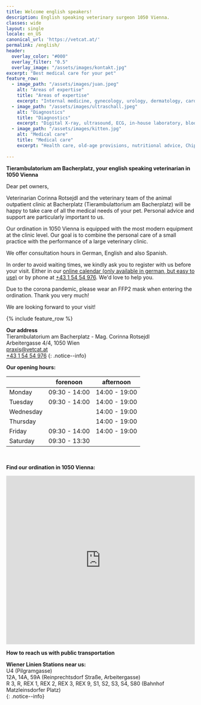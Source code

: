 ```yaml
---
title: Welcome english speakers!
description: English speaking veterinary surgeon 1050 Vienna.
classes: wide
layout: single
locale: en_US
canonical_url: 'https://vetcat.at/'
permalink: /english/
header:
  overlay_color: "#000"
  overlay_filter: "0.5"
  overlay_image: "/assets/images/kontakt.jpg"
excerpt: "Best medical care for your pet"
feature_row:
  - image_path: "/assets/images/juan.jpeg"
    alt: "Areas of expertise"
    title: "Areas of expertise"
    excerpt: "Internal medicine, gynecology, urology, dermatology, cardiology, orthopedics, surgery, dental treatment, ophthalmology"
  - image_path: "/assets/images/ultraschall.jpeg" 
    alt: "Diagnostics"
    title: "Diagnostics"
    excerpt: "Digital X-ray, ultrasound, ECG, in-house laboratory, blood pressure measurement"
  - image_path: "/assets/images/kitten.jpg" 
    alt: "Medical care"
    title: "Medical care"
    excerpt: "Health care, old-age provisions, nutritional advice, Chip (transponder) implantation & EU vaccination passport, home visits, in-house pharmacy, vaccination advice, rodent advice"
   
---
```


**Tierambulatorium am Bacherplatz, your english speaking veterinarian in 1050 Vienna**  

Dear pet owners,

Veterinarian Corinna Rotsejdl and the veterinary team of the animal outpatient clinic at Bacherplatz (Tierambulattorium am Bacherplatz) will be happy to take care of all the medical needs of your pet. Personal advice and support are particularly important to us.

Our ordination in 1050 Vienna is equipped with the most modern equipment at the clinic level. Our goal is to combine the personal care of a small practice with the performance of a large veterinary clinic.

We offer consultation hours in German, English and also Spanish.

In order to avoid waiting times, we kindly ask you to register with us before your visit. Either in our [online calendar (only available in german, but easy to use)](./buchungstool.md) or by phone at  <a href="tel: + 43 1 54 54 976">+43 1 54 54 976</a>.
We'd love to help you.

Due to the corona pandemic, please wear an FFP2 mask when entering the ordination. Thank you very much!

We are looking forward to your visit!


{% include feature_row %}

**Our address**  
Tierambulatorium am Bacherplatz - Mag. Corinna Rotsejdl    
Arbeitergasse 4/4, 1050 Wien  
<i class="fas fa-fw fa-envelope"></i> <a href="mailto:praxis@vetcat.at">praxis@vetcat.at</a>  
<i class="fas fa-fw fa-phone"></i> <a href="tel: + 43 1 54 54 976">+43 1 54 54 976</a>
{: .notice--info}


**Our opening hours:**

|  | forenoon | afternoon |
|-------|--------|---------|
| Monday | 09:30 - 14:00 | 14:00 - 19:00 |
| Tuesday | 09:30 - 14:00 | 14:00 - 19:00 |
| Wednesday | | 14:00 - 19:00 |
| Thursday | | 14:00 - 19:00 |
| Friday | 09:30 - 14:00 | 14:00 - 19:00 |
| Saturday | 09:30 - 13:30 |  | 

<br />



**Find our ordination in 1050 Vienna:**
<iframe src="https://www.google.com/maps/embed?pb=!1m18!1m12!1m3!1d2660.017492576028!2d16.35221241598973!3d48.187014455694914!2m3!1f0!2f0!3f0!3m2!1i1024!2i768!4f13.1!3m3!1m2!1s0x476da82f2e762efb%3A0x205402a529b2d653!2sTierambulatorium%20am%20Bacherplatz!5e0!3m2!1sde!2sat!4v1650568162198!5m2!1sde!2sat" width="100%" height="450" style="border:0;" allowfullscreen="" loading="lazy" referrerpolicy="no-referrer-when-downgrade"></iframe>
<br />

**How to reach us with public transportation**
<div>
  <b>Wiener Linien Stations near us:</b><br />
  <i class="fa-solid fa-fw fa-train-subway"></i> U4 (Pilgramgasse)<br />
  <i class="fa-solid fa-fw fa-bus"></i> 12A, 14A, 59A (Reinprechtsdorf Straße, Arbeitergasse)<br />
  <i class="fa-solid fa-fw fa-train"></i> R 3, R, REX 1, REX 2, REX 3, REX 9, S1, S2, S3, S4, S80 (Bahnhof Matzleinsdorfer Platz)
</div>{: .notice--info}
